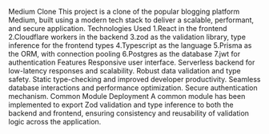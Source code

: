 Medium Clone
This project is a clone of the popular blogging platform Medium, built using a modern tech stack to deliver a scalable, performant, 
and secure application.
Technologies Used
1.React in the frontend
2.Cloudflare workers in the backend
3.zod as the validation library, type inference for the frontend types
4.Typescript as the language
5.Prisma as the ORM, with connection pooling
6.Postgres as the database
7.jwt for authentication
Features
Responsive user interface.
Serverless backend for low-latency responses and scalability.
Robust data validation and type safety.
Static type-checking and improved developer productivity.
Seamless database interactions and performance optimization.
Secure authentication mechanism.
Common Module Deployment
A common module has been implemented to export Zod validation and type inference to both the backend and frontend, 
ensuring consistency and reusability of validation logic across the application.
